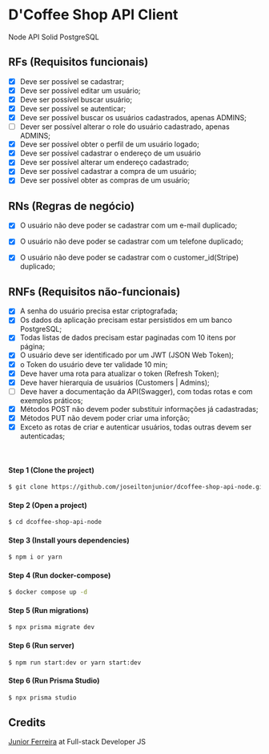 # D'Coffee Shop API Client

Node API Solid PostgreSQL

## RFs (Requisitos funcionais)

- [x] Deve ser possível se cadastrar;
- [x] Deve ser possível editar um usuário;
- [x] Deve ser possível buscar usuário;
- [x] Deve ser possível se autenticar;
- [x] Deve ser possível buscar os usuários cadastrados, apenas ADMINS;
- [ ] Dever ser possível alterar o role do usuário cadastrado, apenas ADMINS;
- [x] Deve ser possível obter o perfil de um usuário logado;
- [x] Deve ser possível cadastrar o endereço de um usuário
- [x] Deve ser possível alterar um endereço cadastrado;
- [x] Deve ser possível cadastrar a compra de um usuário;
- [x] Deve ser possível obter as compras de um usuário;

## RNs (Regras de negócio)

- [x] O usuário não deve poder se cadastrar com um e-mail duplicado;
- [x] O usuário não deve poder se cadastrar com um telefone duplicado;
- [x] O usuário não deve poder se cadastrar com o customer_id(Stripe) duplicado;


## RNFs (Requisitos não-funcionais)

- [x] A senha do usuário precisa estar criptografada;
- [x] Os dados da aplicação precisam estar persistidos em um banco PostgreSQL;
- [x] Todas listas de dados precisam estar paginadas com 10 itens por página;
- [x] O usuário deve ser identificado por um JWT (JSON Web Token);
- [x] o Token do usuário deve ter validade 10 min;
- [x] Deve haver uma rota para atualizar o token (Refresh Token);
- [x] Deve haver hierarquia de usuários (Customers | Admins);
- [ ] Deve haver a documentação da API(Swagger), com todas rotas e com exemplos práticos;
- [x] Métodos POST não devem poder substituir informações já cadastradas;
- [x] Métodos PUT não devem poder criar uma inforção;
- [x] Exceto as rotas de criar e autenticar usuários, todas outras devem ser autenticadas;

<br/>

#### Step 1 (Clone the project)
```sh
$ git clone https://github.com/joseiltonjunior/dcoffee-shop-api-node.git
```
#### Step 2 (Open a project)
```sh
$ cd dcoffee-shop-api-node
```
#### Step 3 (Install yours dependencies)
```sh
$ npm i or yarn 
```
#### Step 4 (Run docker-compose)
```sh
$ docker compose up -d
```

#### Step 5 (Run migrations)
```sh
$ npx prisma migrate dev
```
#### Step 6 (Run server) 
```sh
$ npm run start:dev or yarn start:dev
```
#### Step 6 (Run Prisma Studio) 
```sh
$ npx prisma studio
```

## Credits

<a href="https://www.instagram.com/dvlp.code/" target="_blank">Junior Ferreira</a> at Full-stack Developer JS